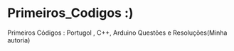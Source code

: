 # Primeiros_Codigos :)

Primeiros Códigos : Portugol , C++, Arduino
Questões e Resoluções(Minha autoria)

